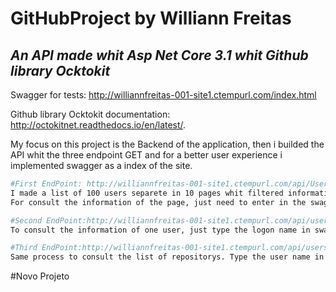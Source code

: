 # GitHubProject by Williann Freitas

## _An API made whit Asp Net Core 3.1 whit Github library Ocktokit_
Swagger for tests: http://williannfreitas-001-site1.ctempurl.com/index.html

Github library Ocktokit documentation: http://octokitnet.readthedocs.io/en/latest/.

My focus on this project is the Backend of the application, then i builded
the API whit the three endpoint GET and for a better user experience i implemented swagger as a index of the site.   

```sh
#First EndPoint: http://williannfreitas-001-site1.ctempurl.com/api/Users?since={number}
I made a list of 100 users separete in 10 pages whit filtered information about each user.
For consult the information of the page, just need to enter in the swagger input a number between 1 and 10.
```

```sh
#Second EndPoint:http://williannfreitas-001-site1.ctempurl.com/api/users/{:username}/details
To consult the information of one user, just type the logon name in swagger input.
```

```sh
#Third EndPoint:http://williannfreitas-001-site1.ctempurl.com/api/users/{:username}/repos
Same process to consult the list of repositorys. Type the user name in swagger input, and it will return filtred information about all repositorys.
```
#Novo Projeto
